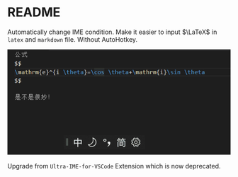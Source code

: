 # README

Automatically change IME condition. Make it easier to input $\LaTeX$ in `latex` and `markdown` file. Without AutoHotkey.

![](https://raw.githubusercontent.com/yfzhao20/Ultra-IME-for-VSCode/main/images/IME.gif)

Upgrade from `Ultra-IME-for-VSCode` Extension which is now deprecated.